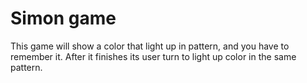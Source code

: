 # Simon game

This game will show a color that light up in pattern, and you have to remember it.
After it finishes its user turn to light up color in the same pattern.
